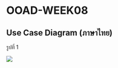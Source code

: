 # OOAD-WEEK08

## Use Case Diagram (ภาษาไทย)

รูปที่ 1 


![](http://www.plantuml.com/plantuml/img/SoWkIImgAStDuV9nz0rGqDBLLV3nTtHnS_JqL4081JjwWaGG0jwXha01BeVKl1IWNW00)
